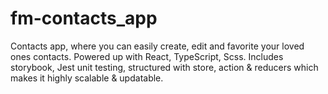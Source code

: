 # fm-contacts_app
Contacts app, where you can easily create, edit and favorite your loved ones contacts. Powered up with React, TypeScript, Scss. Includes storybook, Jest unit testing,  structured with store, action &amp; reducers which makes it highly scalable &amp; updatable.
